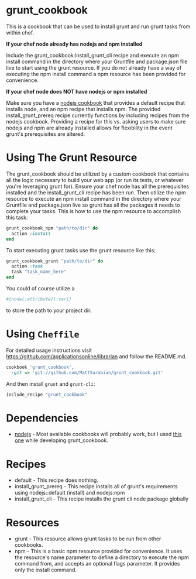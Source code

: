 grunt_cookbook
==============

This is a cookbook that can be used to install grunt and run grunt tasks from within chef.
 

**If your chef node already has nodejs and npm installed** 

Include the grunt_cookbook:install_grunt_cli recipe and execute an npm install command in the directory where your Gruntfile and package.json file live to start using the grunt resource.  If you do not already have a way of executing the npm install command a npm resource has been provided for convenience.

**If your chef node does NOT have nodejs or npm installed**

Make sure you have a [nodejs cookbook](https://github.com/mdxp/nodejs-cookbook) that provides a default recipe that installs node, and an npm recipe that installs npm.  The provided install_grunt_prereq recipe currently functions by including recipes from the nodejs cookbook.  Providing a recipe for this vs. asking users to make sure nodejs and npm are already installed allows for flexibility in the event grunt's prerequisites are altered.  

Using The Grunt Resource
========================
The grunt_cookbook should be utilized by a custom cookbook that contains all the logic necessary to build your web app (or run its tests, or whatever you're leveraging grunt for).  Ensure your chef node has all the prerequisites installed and the install_grunt_cli recipe has been run.  Then utilize the npm resource to execute an npm install command in the directory where your Gruntfile and package.json live so grunt has all the packages it needs to complete your tasks.  This is how to use the npm resource to accomplish this task:

```ruby
grunt_cookbook_npm "path/to/dir" do
  action :install
end
```

To start executing grunt tasks use the grunt resource like this:

```ruby
grunt_cookbook_grunt "path/to/dir" do
  action :task
  task "task_name_here"
end
```

You could of course utilize a 

```ruby
#{node[:attribute][:var]}
```

to store the path to your project dir.


Using ``Cheffile``
==================
For detailed usage instructions visit https://github.com/applicationsonline/librarian and follow the README.md.

```ruby
cookbook 'grunt_cookbook',
  :git => 'git://github.com/MattSurabian/grunt_cookbook.git'
```

And then install `grunt` and `grunt-cli`:

```ruby
include_recipe "grunt_cookbook"
```

Dependencies
==============
* [nodejs](https://github.com/mdxp/nodejs-cookbook) - Most available cookbooks will probably work, but I used [this one](https://github.com/mdxp/nodejs-cookbook) while developing grunt_cookbook.

Recipes
==============
* default - This recipe does nothing.
* install_grunt_prereq - This recipe installs all of grunt's requirements using nodejs::default (install) and nodejs:npm
* install_grunt_cli - This recipe installs the grunt cli node package globally

Resources
==========
* grunt - This resource allows grunt tasks to be run from other cookbooks.  
* npm - This is a basic npm resource provided for convenience.  It uses the resource's name parameter to define a directory to execute the npm command from, and accepts an optional flags parameter.  It provides only the install command. 





